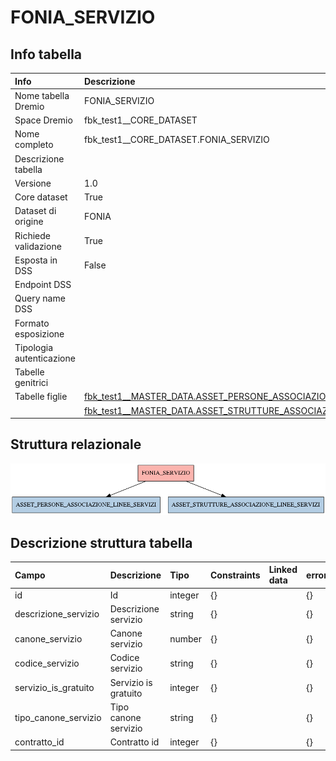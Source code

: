 # FONIA_SERVIZIO

## Info tabella

| Info                     | Descrizione                                                                                                                                                       |
|:-------------------------|:------------------------------------------------------------------------------------------------------------------------------------------------------------------|
| Nome tabella Dremio      | FONIA_SERVIZIO                                                                                                                                                    |
| Space Dremio             | fbk_test1__CORE_DATASET                                                                                                                                           |
| Nome completo            | fbk_test1__CORE_DATASET.FONIA_SERVIZIO                                                                                                                            |
| Descrizione tabella      |                                                                                                                                                                   |
| Versione                 | 1.0                                                                                                                                                               |
| Core dataset             | True                                                                                                                                                              |
| Dataset di origine       | FONIA                                                                                                                                                             |
| Richiede validazione     | True                                                                                                                                                              |
| Esposta in DSS           | False                                                                                                                                                             |
| Endpoint DSS             |                                                                                                                                                                   |
| Query name DSS           |                                                                                                                                                                   |
| Formato esposizione      |                                                                                                                                                                   |
| Tipologia autenticazione |                                                                                                                                                                   |
| Tabelle genitrici        |                                                                                                                                                                   |
| Tabelle figlie           | [fbk_test1__MASTER_DATA.ASSET_PERSONE_ASSOCIAZIONE_LINEE_SERVIZI](/Documentation/fbk_test1__MASTER_DATA/ASSET_PERSONE_ASSOCIAZIONE_LINEE_SERVIZI/markdown.md)     |
|                          | [fbk_test1__MASTER_DATA.ASSET_STRUTTURE_ASSOCIAZIONE_LINEE_SERVIZI](/Documentation/fbk_test1__MASTER_DATA/ASSET_STRUTTURE_ASSOCIAZIONE_LINEE_SERVIZI/markdown.md) |

## Struttura relazionale

![FONIA_SERVIZIO](./graph_png.png)

## Descrizione struttura tabella

| Campo                | Descrizione          | Tipo    | Constraints   | Linked data   | errors   |
|:---------------------|:---------------------|:--------|:--------------|:--------------|:---------|
| id                   | Id                   | integer | {}            |               | {}       |
| descrizione_servizio | Descrizione servizio | string  | {}            |               | {}       |
| canone_servizio      | Canone servizio      | number  | {}            |               | {}       |
| codice_servizio      | Codice servizio      | string  | {}            |               | {}       |
| servizio_is_gratuito | Servizio is gratuito | integer | {}            |               | {}       |
| tipo_canone_servizio | Tipo canone servizio | string  | {}            |               | {}       |
| contratto_id         | Contratto id         | integer | {}            |               | {}       |
